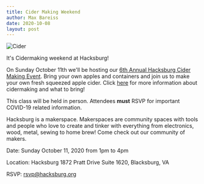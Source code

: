 ```yaml
---
title: Cider Making Weekend
author: Max Bareiss
date: 2020-10-08
layout: post
---
```


![Cider](http://hacksburg.org/images/2018_cidermaking.jpg)

It's Cidermaking weekend at Hacksburg!

On Sunday October 11th we'll be hosting our [6th Annual Hacksburg Cider Making Event](https://wiki.hacksburg.org/wiki/Events/2020/Cider). Bring your own apples and containers and join us to make your own fresh squeezed apple cider. Click [here](https://wiki.hacksburg.org/wiki/Cider_Making) for more information about cidermaking and what to bring!

This class will be held in person. Attendees __must__ RSVP for important COVID-19 related information.

Hacksburg is a makerspace. Makerspaces are community spaces with tools and people who love to create and tinker with everything from electronics, wood, metal, sewing to home brew! Come check out our community of makers.

Date: Sunday October 11, 2020 from 1pm to 4pm

Location: Hacksburg 1872 Pratt Drive Suite 1620, Blacksburg, VA

RSVP: rsvp@hacksburg.org
